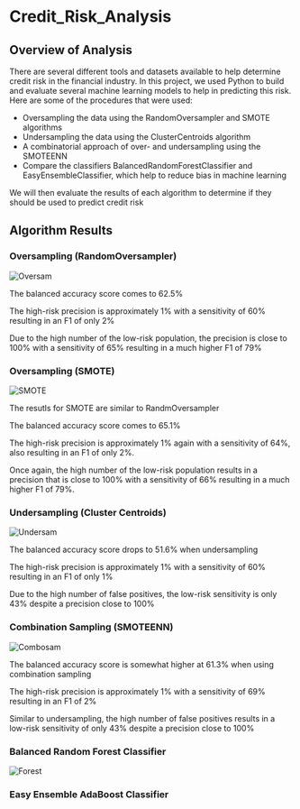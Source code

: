 # Credit_Risk_Analysis

## Overview of Analysis
There are several different tools and datasets available to help determine credit risk in the financial industry.  In this project, we used Python to build and evaluate several machine learning models to help in predicting this risk.  Here are some of the procedures that were used:
* Oversampling the data using the RandomOversampler and SMOTE algorithms
* Undersampling the data using the ClusterCentroids algorithm
* A combinatorial approach of over- and undersampling using the SMOTEENN
* Compare the classifiers BalancedRandomForestClassifier and EasyEnsembleClassifier, which help to reduce bias in machine learning

We will then evaluate the results of each algorithm to determine if they should be used to predict credit risk

## Algorithm Results

### Oversampling (RandomOversampler)
![Oversam](https://user-images.githubusercontent.com/93561592/164338304-2ed54905-a700-4f6e-beec-60df830c1b0f.PNG)

The balanced accuracy score comes to 62.5%

The high-risk precision is approximately 1% with a sensitivity of 60% resulting in an F1 of only 2%

Due to the high number of the low-risk population, the precision is close to 100% with a sensitivity of 65% resulting in a much higher F1 of 79%

### Oversampling (SMOTE)
![SMOTE](https://user-images.githubusercontent.com/93561592/164338423-9069771c-40ce-429a-9536-bc64905c8b75.PNG)

The resutls for SMOTE are similar to RandmOversampler

The balanced accuracy score comes to 65.1%

The high-risk precision is approximately 1% again with a sensitivity of 64%, also resulting in an F1 of only 2%.

Once again, the high number of the low-risk population results in a precision that is close to 100% with a sensitivity of 66% resulting in a much higher F1 of 79%.

### Undersampling (Cluster Centroids)
![Undersam](https://user-images.githubusercontent.com/93561592/164339796-d59fb73b-2e9c-4f56-9029-f67460ba03cd.PNG)

The balanced accuracy score drops to 51.6% when undersampling

The high-risk precision is approximately 1% with a sensitivity of 60% resulting in an F1 of only 1%

Due to the high number of false positives, the low-risk sensitivity is only 43% despite a precision close to 100%


### Combination Sampling (SMOTEENN)
![Combosam](https://user-images.githubusercontent.com/93561592/164339993-f4066bb0-dcf2-4a90-be49-eb2bba4b2ff8.PNG)

The balanced accuracy score is somewhat higher at 61.3% when using combination sampling

The high-risk precision is approximately 1% with a sensitivity of 69% resulting in an F1 of 2%

Similar to undersampling, the high number of false positives results in a low-risk sensitivity of only 43% despite a precision close to 100%


### Balanced Random Forest Classifier
![Forest](https://user-images.githubusercontent.com/93561592/164586935-065ef77e-e0ff-416a-9964-1474d3449821.PNG)

### Easy Ensemble AdaBoost Classifier


